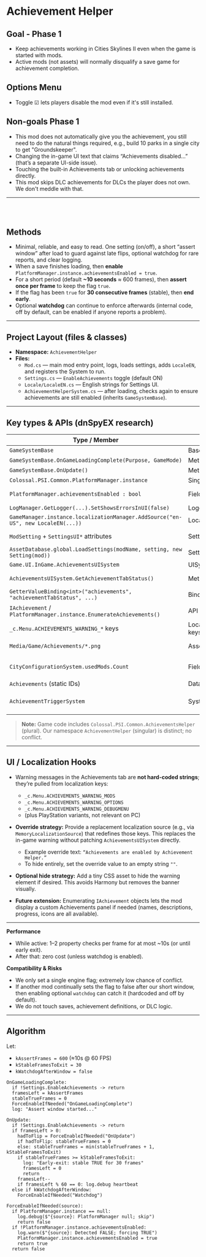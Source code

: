 # Achievement Helper

## Goal - Phase 1
- Keep achievements working in Cities Skylines II even when the game is started with mods.
- Active mods (not assets) will normally disqualify a save game for achievement completion.

## Options Menu
- Toggle ☑ lets players disable the mod even if it's still installed.

## Non-goals Phase 1
- This mod does not automatically give you the achievement, you still need to do the natural things required, e.g., build 10 parks in a single city to get "Groundskeeper".
- Changing the in-game UI text that claims “Achievements disabled…” (that’s a separate UI-side issue).
- Touching the built-in Achievements tab or unlocking achievements directly.
- This mod skips DLC achievements for DLCs the player does not own. We don't meddle with that.

---
<br><br>
## Methods
- Minimal, reliable, and easy to read. One setting (on/off), a short “assert window” after load to guard against late flips, optional watchdog for rare reports, and clear logging.
- When a save finishes loading, then **enable** `PlatformManager.instance.achievementsEnabled = true`.
- For a short period (default **~10 seconds** ≈ 600 frames), then **assert once per frame** to keep the flag `true`.
- If the flag has been `true` for **30 consecutive frames** (stable), then **end early**.
- Optional **watchdog** can continue to enforce afterwards (internal code, off by default, can be enabled if anyone reports a problem).

---

## Project Layout (files & classes)

- **Namespace:** `AchievementHelper`
- **Files:**
  - `Mod.cs` — main mod entry point, logs, loads settings, adds `LocaleEN`, and registers the System to run.
  - `Settings.cs` — `EnableAchievements` toggle (default ON)
  - `Locale/LocaleEN.cs` — English strings for Settings UI.
  - `AchievementHelperSystem.cs` — after loading, checks again to ensure achievements are still enabled (inherits `GameSystemBase`).

---

## Key types & APIs (dnSpyEX research)

| Type / Member | Kind | Why we use it |
|---|---|---|
| `GameSystemBase` | Base class | to hook game lifecycle and `OnUpdate()`. |
| `GameSystemBase.OnGameLoadingComplete(Purpose, GameMode)` | Method | Best moment to start short assert window. |
| `GameSystemBase.OnUpdate()` | Method | Runs every frame; we enforce during the window. |
| `Colossal.PSI.Common.PlatformManager.instance` | Singleton | Holds `achievementsEnabled`. |
| `PlatformManager.achievementsEnabled : bool` | Field/prop | single flag that disables/enables achievements backends. |
| `LogManager.GetLogger(...).SetShowsErrorsInUI(false)` | Logging | Traceable uses \Logs\modName.log |
| `GameManager.instance.localizationManager.AddSource("en-US", new LocaleEN(...))` | Localization | Register English strings. |
| `ModSetting` + `SettingsUI*` attributes | Settings UI | build checkbox toggles & Options menu without a custom UI. |
| `AssetDatabase.global.LoadSettings(modName, setting, new Setting(mod))` | Settings | Persist user settings between sessions. |
| `Game.UI.InGame.AchievementsUISystem` | UISystemBase | Builds the Achievements tab UI, wires bindings. |
| `AchievementsUISystem.GetAchievementTabStatus()` | Method | Decides which warning state (Available, Hidden, ModsDisabled, OptionsDisabled) is shown. |
| `GetterValueBinding<int>("achievements", "achievementTabStatus", ...)` | Binding | Exposes tab status to the UI. |
| `IAchievement` / `PlatformManager.instance.EnumerateAchievements()` | API | Enumerates names, descriptions, progress, and icons. |
| `_c.Menu.ACHIEVEMENTS_WARNING_*` keys | Localization keys | Text for warning messages (“disabled because mods…”, etc.). |
| `Media/Game/Achievements/*.png` | Assets | Icons used in the Achievements tab. Color = achieved; `_locked` = grayscale locked state. |
| `CityConfigurationSystem.usedMods.Count` | Field | Used by `AchievementsUISystem.GetAchievementTabStatus()` to decide ModsDisabled status. |
| `Achievements` (static IDs) | Data | Contains all achievement IDs. |
| `AchievementTriggerSystem` | System | Enforces progress, also ANDs `achievementsEnabled` with mod/option flags on load. |

> **Note:** Game code includes `Colossal.PSI.Common.AchievementsHelper` (plural). Our namespace `AchievementHelper` (singular) is distinct; no conflict.

---

## UI / Localization Hooks

- Warning messages in the Achievements tab are **not hard-coded strings**; they’re pulled from localization keys:
  - `_c.Menu.ACHIEVEMENTS_WARNING_MODS`
  - `_c.Menu.ACHIEVEMENTS_WARNING_OPTIONS`
  - `_c.Menu.ACHIEVEMENTS_WARNING_DEBUGMENU`
  - (plus PlayStation variants, not relevant on PC)

- **Override strategy:** Provide a replacement localization source (e.g., via `MemoryLocalizationSource`) that redefines those keys. This replaces the in-game warning without patching `AchievementsUISystem` directly.
  - Example override text: `“Achievements are enabled by Achievement Helper.”`
  - To hide entirely, set the override value to an empty string `""`.

- **Optional hide strategy:** Add a tiny CSS asset to hide the warning element if desired. This avoids Harmony but removes the banner visually.

- **Future extension:** Enumerating `IAchievement` objects lets the mod display a custom Achievements panel if needed (names, descriptions, progress, icons are all available).

---

**Performance**
- While active: 1–2 property checks per frame for at most ~10s (or until early exit).
- After that: zero cost (unless watchdog is enabled).

**Compatibility & Risks**
- We only set a single engine flag; extremely low chance of conflict.
- If another mod continually sets the flag to false after our short window, then enabling optional `watchdog` can catch it (hardcoded and off by default).
- We do not touch saves, achievement definitions, or DLC logic.

---

## Algorithm

Let:
- `kAssertFrames = 600` (≈10s @ 60 FPS)
- `kStableFramesToExit = 30`
- `kWatchdogAfterWindow = false`

```text
OnGameLoadingComplete:
  if !Settings.EnableAchievements -> return
  framesLeft = kAssertFrames
  stableTrueFrames = 0
  ForceEnableIfNeeded("OnGameLoadingComplete")
  log: "Assert window started..."

OnUpdate:
  if !Settings.EnableAchievements -> return
  if framesLeft > 0:
    hadToFlip = ForceEnableIfNeeded("OnUpdate")
    if hadToFlip: stableTrueFrames = 0
    else: stableTrueFrames = min(stableTrueFrames + 1, kStableFramesToExit)
    if stableTrueFrames >= kStableFramesToExit:
      log: "Early-exit: stable TRUE for 30 frames"
      framesLeft = 0
      return
    framesLeft--
    if framesLeft % 60 == 0: log.debug heartbeat
  else if kWatchdogAfterWindow:
    ForceEnableIfNeeded("Watchdog")

ForceEnableIfNeeded(source):
  if PlatformManager.instance == null:
    log.debug($"{source}: PlatformManager null; skip")
    return false
  if !PlatformManager.instance.achievementsEnabled:
    log.warn($"{source}: Detected FALSE; forcing TRUE")
    PlatformManager.instance.achievementsEnabled = true
    return true
  return false
